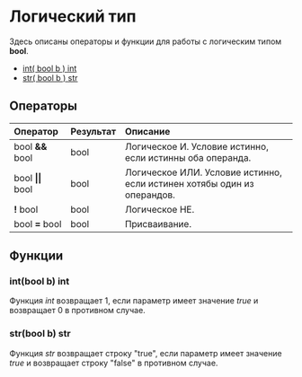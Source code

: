 

# Логический тип

Здесь описаны операторы и функции для работы с логическим типом **bool**.

* [int\( bool b \) int](bool.md#intbool-b-int)
* [str\( bool b \) str](bool.md#strbool-b-str)

## Операторы

| Оператор | Результат | Описание |
| :--- | :--- | :--- |
| bool **&&** bool | bool | Логическое И. Условие истинно, если истинны оба операнда. |
| bool **\|\|** bool | bool | Логическое ИЛИ. Условие истинно, если истинен хотябы один из операндов. |
| **!** bool | bool | Логическое НЕ. |
| bool **=** bool | bool | Присваивание. |

## Функции

### int\(bool b\) int

Функция _int_ возвращает 1, если параметр имеет значение _true_ и возвращает 0 в противном случае.

### str\(bool b\) str

Функция _str_ возвращает строку "true", если параметр имеет значение _true_ и возвращает строку "false" в противном случае.

